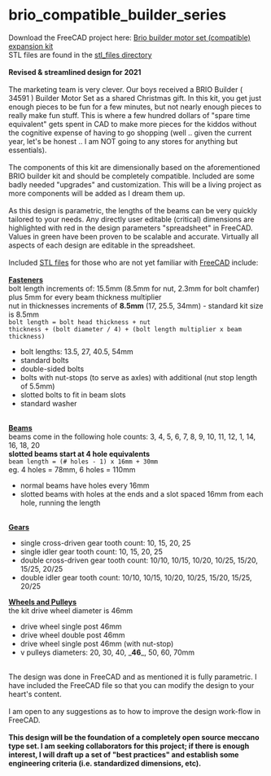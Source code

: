 # brio_compatible_builder_series<br>
Download the FreeCAD project here: <a href="https://github.com/jbuck2005/brio_compatible_builder_series/blob/main/brio_builder_set.FCStd">Brio builder motor set (compatible) expansion kit</a><br>
STL files are found in the <a href="https://github.com/jbuck2005/brio_compatible_builder_series/tree/main/stl_files">stl_files directory</a><br>
<br>
**Revised & streamlined design for 2021**<br>
<br>
The marketing team is very clever. Our boys received a BRIO Builder ( 34591 ) Builder Motor Set as a shared Christmas gift. In this kit, you get just enough pieces to be fun for a few minutes, but not nearly enough pieces to really make fun stuff. This is where a few hundred dollars of "spare time equivalent" gets spent in CAD to make more pieces for the kiddos without the cognitive expense of having to go shopping (well .. given the current year, let's be honest .. I am NOT going to any stores for anything but essentials).<br>
<br>
The components of this kit are dimensionally based on the aforementioned BRIO builder kit and should be completely compatible. Included are some badly needed "upgrades" and customization. This will be a living project as more components will be added as I dream them up.<br>
<br>
As this design is parametric, the lengths of the beams can be very quickly tailored to your needs. Any directly user editable (critical) dimensions are highlighted with red in the design parameters "spreadsheet" in FreeCAD. Values in green have been proven to be scalable and accurate. Virtually all aspects of each design are editable in the spreadsheet.<br>
<br>
Included <a href="https://github.com/jbuck2005/brio_compatible_builder_series/tree/master/stl_files">STL files</a> for those who are not yet familiar with <a href="https://github.com/FreeCAD/FreeCAD/blob/master/README.md">FreeCAD</a> include:<br>
<br>
<b><a href="https://github.com/jbuck2005/brio_compatible_builder_series/blob/master/stl_files/fasteners/">Fasteners</a></b><br>
bolt length increments of: 15.5mm (8.5mm for nut, 2.3mm for bolt chamfer) plus 5mm for every beam thickness multiplier<br>
nut in thicknesses increments of <b>8.5mm</b> (17, 25.5, 34mm) - standard kit size is 8.5mm<br>
<code>bolt length = bolt head thickness + nut thickness + (bolt diameter / 4) + (bolt length multiplier x beam thickness)</code><br>
<ul>
<li>bolt lengths: 13.5, 27, 40.5, 54mm</li>
<li>standard bolts</li>
<li>double-sided bolts</li>
<li>bolts with nut-stops (to serve as axles) with additional (nut stop length of 5.5mm)</li>
<li>slotted bolts to fit in beam slots</li>
<li>standard washer</li>
</ul>
<br>
<b><a href="https://github.com/jbuck2005/brio_compatible_builder_series/blob/master/stl_files/beams/">Beams</a></b><br>
beams come in the following hole counts: 3, 4, 5, 6, 7, 8, 9, 10, 11, 12, 1, 14, 16, 18, 20<br>
<b>slotted beams start at 4 hole equivalents</b><br>
<code>beam length = (# holes - 1) x 16mm + 30mm</code><br>
eg. 4 holes = 78mm, 6 holes = 110mm<br>
<ul>
<li>normal beams have holes every 16mm</li>
<li>slotted beams with holes at the ends and a slot spaced 16mm from each hole, running the length</li>
<br>
</ul>
<b><a href="https://github.com/jbuck2005/brio_compatible_builder_series/tree/master/stl_files/gears">Gears</a></b><br>
<ul>
<li>single cross-driven gear tooth count: 10, 15, 20, 25</li>
<li>single idler gear tooth count: 10, 15, 20, 25</li>
<li>double cross-driven gear tooth count: 10/10, 10/15, 10/20, 10/25, 15/20, 15/25, 20/25</li>
<li>double idler gear tooth count: 10/10, 10/15, 10/20, 10/25, 15/20, 15/25, 20/25</li>
</ul>
<b><a href="https://github.com/jbuck2005/brio_compatible_builder_series/tree/master/stl_files/wheels_and_pulleys">Wheels and Pulleys</a></b><br>
the kit drive wheel diameter is 46mm<br>
<ul>
<li>drive wheel single post 46mm</li>
<li>drive wheel double post 46mm</li>
<li>drive wheel single post 46mm (with nut-stop)</li>
<li>v pulleys diameters: 20, 30, 40, _<b>46</b>_, 50, 60, 70mm</li>
</ul>
<br>
The design was done in FreeCAD and as mentioned it is fully parametric. I have included the FreeCAD file so that you can modify the design to your heart's content.<br>
<br>
I am open to any suggestions as to how to improve the design work-flow in FreeCAD.<br>
<br>
<b>This design will be the foundation of a completely open source meccano type set. I am seeking collaborators for this project; if there is enough interest, I will draft up a set of "best practices" and establish some engineering criteria (i.e. standardized dimensions, etc).</b><br>
